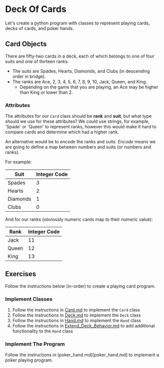# Deck Of Cards
Let's create a python program with classes to represent playing cards, decks of cards, and poker hands.

## Card Objects
There are fifty-two cards in a deck, each of which belongs to one of four suits and one of thirteen ranks. 
- The suits are Spades, Hearts, Diamonds, and Clubs (in descending order in bridge). 
- The ranks are Ace, 2, 3, 4, 5, 6, 7, 8, 9, 10, Jack, Queen, and King. 
  - Depending on the game that you are playing, an Ace may be higher than King or lower than 2.
  
### Attributes
The attributes for our `Card` class should be **rank** and **suit**, but what type should we use for these attributes? We could use strings, for example, 'Spade' or 'Queen' to represent ranks, however this would make it hard to compare cards and determine which had a higher rank.

An alternative would be to *encode* the ranks and suits. *Encode* means we are going to define a map between numbers and suits (or numbers and ranks).

For example:

Suit  | Integer Code
------|-------------
Spades|3
Hearts|2
Diamonds|1
Clubs|0

And for our ranks (obviously numeric cards map to their numeric value):

Rank  | Integer Code
------|-------------
Jack|11
Queen|12
King|13

## Exercises
Follow the instructions below (in-order) to create a playing card program.

### Implement Classes
1. Follow the instructions in [Card.md](Card.md) to implement the `Card` class
2. Follow the instructions in [Deck.md](Deck.md) to implement the `Deck` class
3. Follow the instructions in [Hand.md](Hand.md) to implement the `Hand` class
4. Follow the instructions in [Extend_Deck_Behavior.md](Extend_Deck_Behavior.md) to add additional functionality to the `Hand` class

### Implement The Program
Follow the instructions in (poker_hand.md)[poker_hand.md] to implement a poker playing program.
